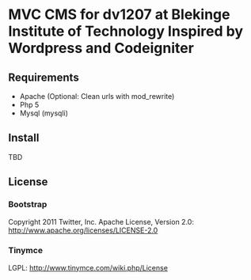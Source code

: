 MVC CMS for dv1207 at Blekinge Institute of Technology
Inspired by Wordpress and Codeigniter
=====================
## Requirements ##
-   Apache (Optional: Clean urls with mod_rewrite)
-   Php 5 
-   Mysql (mysqli)

## Install ##
TBD

## License ##

### Bootstrap
Copyright 2011 Twitter, Inc.
Apache License, Version 2.0: http://www.apache.org/licenses/LICENSE-2.0

### Tinymce
LGPL: http://www.tinymce.com/wiki.php/License
